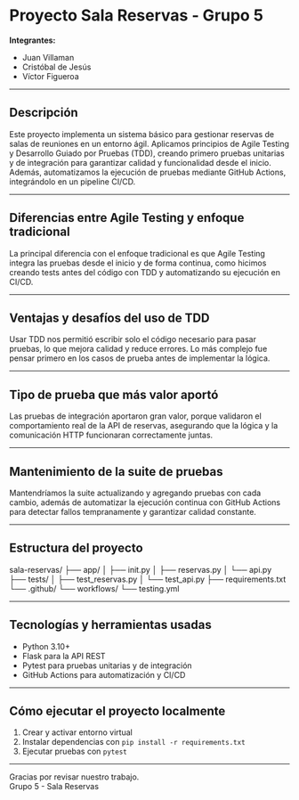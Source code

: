 # Proyecto Sala Reservas - Grupo 5

**Integrantes:**  
- Juan Villaman  
- Cristóbal de Jesús  
- Víctor Figueroa  

---

## Descripción

Este proyecto implementa un sistema básico para gestionar reservas de salas de reuniones en un entorno ágil. Aplicamos principios de Agile Testing y Desarrollo Guiado por Pruebas (TDD), creando primero pruebas unitarias y de integración para garantizar calidad y funcionalidad desde el inicio. Además, automatizamos la ejecución de pruebas mediante GitHub Actions, integrándolo en un pipeline CI/CD.

---

## Diferencias entre Agile Testing y enfoque tradicional

La principal diferencia con el enfoque tradicional es que Agile Testing integra las pruebas desde el inicio y de forma continua, como hicimos creando tests antes del código con TDD y automatizando su ejecución en CI/CD.

---

## Ventajas y desafíos del uso de TDD

Usar TDD nos permitió escribir solo el código necesario para pasar pruebas, lo que mejora calidad y reduce errores. Lo más complejo fue pensar primero en los casos de prueba antes de implementar la lógica.

---

## Tipo de prueba que más valor aportó

Las pruebas de integración aportaron gran valor, porque validaron el comportamiento real de la API de reservas, asegurando que la lógica y la comunicación HTTP funcionaran correctamente juntas.

---

## Mantenimiento de la suite de pruebas

Mantendríamos la suite actualizando y agregando pruebas con cada cambio, además de automatizar la ejecución continua con GitHub Actions para detectar fallos tempranamente y garantizar calidad constante.

---

## Estructura del proyecto

sala-reservas/
├── app/
│ ├── init.py
│ ├── reservas.py
│ └── api.py
├── tests/
│ ├── test_reservas.py
│ └── test_api.py
├── requirements.txt
└── .github/
└── workflows/
└── testing.yml

---

## Tecnologías y herramientas usadas

- Python 3.10+
- Flask para la API REST
- Pytest para pruebas unitarias y de integración
- GitHub Actions para automatización y CI/CD

---

## Cómo ejecutar el proyecto localmente

1. Crear y activar entorno virtual  
2. Instalar dependencias con `pip install -r requirements.txt`  
3. Ejecutar pruebas con `pytest`  

---

Gracias por revisar nuestro trabajo.  
Grupo 5 - Sala Reservas

